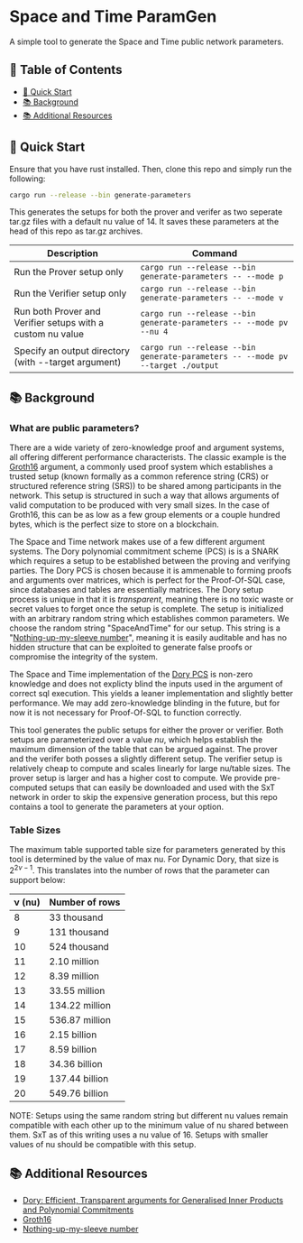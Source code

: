 # Space and Time ParamGen

A simple tool to generate the Space and Time public network parameters.

## 📑 Table of Contents

- [🚀 Quick Start](#quick-start)
- [📚 Background](#background)
- [📚 Additional Resources](#additional-resources)

## <a name="quick-start"></a>🚀 Quick Start

Ensure that you have rust installed. Then, clone this repo and simply run the following:

```bash
cargo run --release --bin generate-parameters
```

This generates the setups for both the prover and verifer as two seperate tar.gz files with a default nu value of 14. It saves these parameters at the head of this repo as tar.gz archives.

| Description     | Command | 
| --------------- | --------------- | 
| Run the Prover setup only     | ```cargo run --release --bin generate-parameters -- --mode p```     | 
|Run the Verifier setup only    | ```cargo run --release --bin generate-parameters -- --mode v```    | 
| Run both Prover and Verifier setups with a custom nu value   | ```cargo run --release --bin generate-parameters -- --mode pv --nu 4```    | 
| Specify an output directory (with --target argument)    | ```cargo run --release --bin generate-parameters -- --mode pv --target ./output ```     | 

## <a name="background"></a>📚 Background

### What are public parameters?

There are a wide variety of zero-knowledge proof and argument systems, all offering different performance characterists. The classic example is the [Groth16](https://eprint.iacr.org/2016/260.pdf) argument, a commonly used proof system which establishes a trusted setup (known formally as a common reference string (CRS) or structured reference string (SRS)) to be shared among participants in the network. This setup is structured in such a way that allows arguments of valid computation to be produced with very small sizes. In the case of Groth16, this can be as low as a few group elements or a couple hundred bytes, which is the perfect size to store on a blockchain.

The Space and Time network makes use of a few different argument systems. The Dory polynomial commitment scheme (PCS) is is a SNARK which requires a setup to be established between the proving and verifying parties. The Dory PCS is chosen because it is ammenable to forming proofs and arguments over matrices, which is perfect for the Proof-Of-SQL case, since databases and tables are essentially matrices. The Dory setup process is unique in that it is *transparent*, meaning there is no toxic waste or secret values to forget once the setup is complete. The setup is initialized with an arbitrary random string which establishes common parameters. We choose the random string "SpaceAndTime" for our setup. This string is a "[Nothing-up-my-sleeve number](https://en.wikipedia.org/wiki/Nothing-up-my-sleeve_number)", meaning it is easily auditable and has no hidden structure that can be exploited to generate false proofs or compromise the integrity of the system.

The Space and Time implementation of the [Dory PCS](https://eprint.iacr.org/2020/1274) is non-zero knowledge and does not explicty blind the inputs used in the argument of correct sql execution. This yields a leaner implementation and slightly better performance. We may add zero-knowledge blinding in the future, but for now it is not necessary for Proof-Of-SQL to function correctly.

This tool generates the public setups for either the prover or verifier. Both setups are parameterized over a value *nu*, which helps establish the maximum dimension of the table that can be argued against. The prover and the verifer both posses a slightly different setup. The verifier setup is relatively cheap to compute and scales linearly for large nu/table sizes. The prover setup is larger and has a higher cost to compute. We provide pre-computed setups that can easily be downloaded and used with the SxT network in order to skip the expensive generation process, but this repo contains a tool to generate the parameters at your option.

### Table Sizes

The maximum table supported table size for parameters generated by this tool is determined by the value of max nu. For Dynamic Dory, that size is $2^{2 \nu - 1}$. This translates into the number of rows that the parameter can support below:

| ν (nu) | Number of rows    |
|--------|-------------------|
|    8   | 33 thousand       |
|    9   | 131 thousand      |
|   10   | 524 thousand      |
|   11   | 2.10 million      |
|   12   | 8.39 million      |
|   13   | 33.55 million     |
|   14   | 134.22 million    |
|   15   | 536.87 million    |
|   16   | 2.15 billion      |
|   17   | 8.59 billion      |
|   18   | 34.36 billion     |
|   19   | 137.44 billion    |
|   20   | 549.76 billion    |


NOTE: Setups using the same random string but different nu values remain compatible with each other up to the minimum value of nu shared between them. SxT as of this writing uses a nu value of 16. Setups with smaller values of nu should be compatible with this setup.


## <a name="additional-resources"></a>📚 Additional Resources

- [Dory: Efficient, Transparent arguments for Generalised Inner Products and Polynomial Commitments](https://eprint.iacr.org/2020/1274)
- [Groth16](https://eprint.iacr.org/2016/260.pdf)
- [Nothing-up-my-sleeve number](https://en.wikipedia.org/wiki/Nothing-up-my-sleeve_number)
